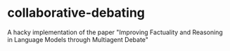 # collaborative-debating
A hacky implementation of the paper "Improving Factuality and Reasoning in Language Models through Multiagent Debate"
